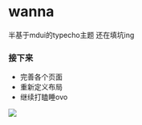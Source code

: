 # wanna
半基于mdui的typecho主题
还在填坑ing

### 接下来
- 完善各个页面
- 重新定义布局
- 继续打瞌睡ovo
<img src='http://img.hb.aicdn.com/c8016e1a263b3421279c34467b1acf292871881b26ad5-Ufr1dn_fw658' />
